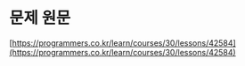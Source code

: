 # 문제 원문

[https://programmers.co.kr/learn/courses/30/lessons/42584](https://programmers.co.kr/learn/courses/30/lessons/42584)
